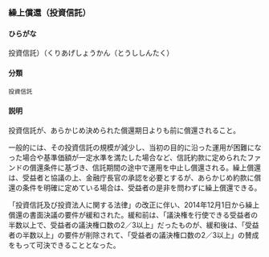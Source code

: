 <div style="display:none;">

## [あ行](securities-terms?id=あ行)
## [か行](securities-terms?id=か行)

</div>

### 繰上償還（投資信託）

#### ひらがな

投資信託）（くりあげしょうかん（とうししんたく）

#### 分類

`投資信託`

#### 説明

投資信託が、あらかじめ決められた償還期日よりも前に償還されること。
 
一般的には、その投資信託の規模が減少し、当初の目的に沿った運用が困難になった場合や基準価額が一定水準を満たした場合など、信託約款に定められたファンドの償還条件に基づき、信託期間の途中で運用を中止し償還される。繰上償還は、受益者と協議の上、金融庁長官の承認を必要とするが、あらかじめ約款に償還の条件を明確に定めている場合は、受益者の是非を問わずに繰上償還できる。
 
「投資信託及び投資法人に関する法律」の改正に伴い、2014年12月1日から繰上償還の書面決議の要件が緩和された。緩和前は、「議決権を行使できる受益者の半数以上で、受益者の議決権口数の2／3以上」だったものが、緩和後は、「受益者の半数以上」の要件が削除されて、「受益者の議決権口数の2／3以上」の賛成をもって可決できることとなった。

<div style="display:none;">

## [さ行](securities-terms?id=さ行)
## [た行](securities-terms?id=た行)
## [な行](securities-terms?id=な行)
## [は行](securities-terms?id=は行)
## [ま行](securities-terms?id=ま行)
## [や行](securities-terms?id=や行)
## [ら行](securities-terms?id=ら行)
## [わ行](securities-terms?id=わ行)
## [英数字・記号](securities-terms?id=英数字・記号)

</div>


